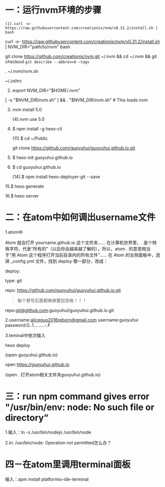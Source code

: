 # 一：运行nvm环境的步骤

    (1).curl -o- https://raw.githubusercontent.com/creationix/nvm/v0.31.2/install.sh | bash

curl -o- https://raw.githubusercontent.com/creationix/nvm/v0.31.2/install.sh | NVM_DIR="path/to/nvm" bash

git clone https://github.com/creationix/nvm.git ~/.nvm && cd ~/.nvm && git checkout `git describe --abbrev=0 —tags`

. ~/.nvm/nvm.sh

~/.zshrc

2. export NVM_DIR="$HOME/.nvm"

[ -s "$NVM_DIR/nvm.sh" ] && . "$NVM_DIR/nvm.sh" # This loads nvm

3. nvm install 5.0

     (4).nvm use 5.0

10. $ npm install -g hexo-cli

      (11).$ cd ~/Public
      
    git clone https://github.com/guoyuhui/guoyuhui.github.io.git

12. $ hexo init guoyuhui.github.io

13. $ cd guoyuhui.github.io

     (14).$ npm install hexo-deployer-git --save
     
15.$ hexo generate

16.$ hexo server

# 二：在atom中如何调出username文件

1.atom中

Atom 就会打开 yourname.github.io 这个文件夹…… 在计算机世界里，. 是个特殊字符，代表“所有的”（以后你会越来越了解的），所以，atom . 的意思相当于“用 Atom 这个程序打开当前目录内的所有文件”……
在 Atom 的左侧面板中，选择 _config.yml 文件，找到 deploy 哪一部分，改成：

deploy:

  type: git
  
  repo: https://github.com/guoyuhui/guoyuhui.github.io.git
  
  >每个冒号后面都麻痹要加空格！！！

repo:git@github.com:guoyuhui/guoyuhui.github.io.git

2.username:aliceguo2016reborn@gmail.com
  username:guoyuhui
  password:G..1.........-.F
  

3.teminal中依次输入

hexo deploy

(open guoyuhui.github.io)

open https://guoyuhui.github.io

(open . 打开atom相关文件夹guoyuhui.github.io)


# 三：run npm command gives error "/usr/bin/env: node: No such file or directory”


1.输入：ln -s /usr/bin/nodejs /usr/bin/node

2.ln: /usr/bin/node: Operation not permitted怎么办？

# 四－在atom里调用terminal面板

输入：apm install platformio-ide-terminal
